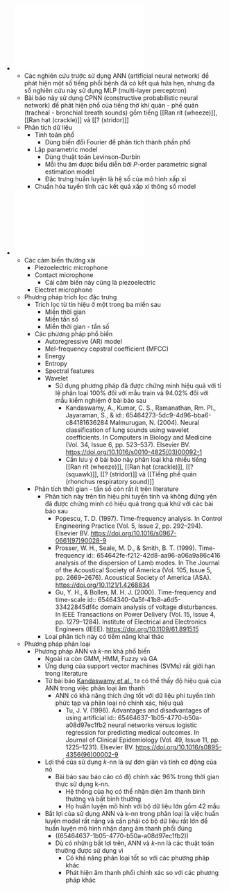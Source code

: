 - ![Folland et al. - 2004 - Comparison of neural network predictors in the cla.pdf](../assets/Folland_et_al._-_2004_-_Comparison_of_neural_network_predictors_in_the_cla_1699090760552_0.pdf)
	- Các nghiên cứu trước sử dụng ANN (artificial neural network) để phát hiện một số tiếng phổi bệnh đã có kết quả hứa hẹn, nhưng đa số nghiên cứu này sử dụng MLP (multi-layer perceptron)
	- Bài báo này sử dụng CPNN (constructive probabilistic neural network) để phát hiện phổ của tiếng thở khí quản - phế quản (tracheal - bronchial breath sounds) gồm tiếng [[Ran rít (wheeze)]], [[Ran hạt (crackle)]] và [[? (stridor)]]
	- Phân tích dữ liệu
		- Tính toán phổ
			- Dùng biến đổi Fourier để phân tích thành phần phổ
		- Lập parametric model
			- Dùng thuật toán Levinson-Durbin
			- Mỗi thu âm được biểu diễn bởi *P*-order parametric signal estimation model
			- Đặc trưng huấn luyện là hệ số của mô hình xấp xỉ
		- Chuẩn hóa tuyến tính các kết quả xấp xỉ thông số model
- ![Palaniappan et al. - 2013 - Machine learning in lung sound analysis A systema.pdf](../assets/Palaniappan_et_al._-_2013_-_Machine_learning_in_lung_sound_analysis_A_systema_1699102606943_0.pdf)
	- Các cảm biến thường xài
		- Piezoelectric microphone
		- Contact microphone
			- Cái cảm biến này cũng là piezoelectric
		- Electret microphone
	- Phương pháp trích lọc đặc trưng
		- Trích lọc từ tín hiệu ở một trong ba miền sau
			- Miền thời gian
			- Miền tần số
			- Miền thời gian - tần số
		- Các phương pháp phổ biến
			- Autoregressive (AR) model
			- Mel-frequency cepstral coefficient (MFCC)
			- Energy
			- Entropy
			- Spectral features
			- Wavelet
				- Sử dụng phương pháp đã được chứng minh hiệu quả với tỉ lệ phân loại 100% đối với mẫu train và 94.02% đối với mẫu kiểm nghiệm ở bài báo sau
					- Kandaswamy, A., Kumar, C. S., Ramanathan, Rm. Pl., Jayaraman, S., & 
					  id:: 65464273-5dc9-4d96-bba6-c84181636284
					  Malmurugan, N. (2004). Neural classification of lung sounds using 
					  wavelet coefficients. In Computers in Biology and Medicine (Vol. 34, 
					  Issue 6, pp. 523–537). Elsevier BV. 
					  https://doi.org/10.1016/s0010-4825(03)00092-1
					- Cần lưu ý ở bài báo này phân loại khá nhiều tiếng [[Ran rít (wheeze)]], [[Ran hạt (crackle)]], [[? (squawk)]], [[? (stridor)]] và [[Tiếng phế quản (rhonchus respiratory sound)]]
		- Phân tích thời gian - tần số còn rất ít trên literature
			- Phân tích này trên tín hiệu phi tuyến tính và không đứng yên đã được chứng minh có hiệu quả trong quá khứ với các bài báo sau
				- Popescu, T. D. (1997). Time-frequency analysis. In Control Engineering 
				  Practice (Vol. 5, Issue 2, pp. 292–294). Elsevier BV. 
				  https://doi.org/10.1016/s0967-0661(97)90028-9
				- Prosser, W. H., Seale, M. D., & Smith, B. T. (1999). Time-frequency 
				  id:: 654642fe-f212-42d8-aa96-a06a9a86c416
				  analysis of the dispersion of Lamb modes. In The Journal of the 
				  Acoustical Society of America (Vol. 105, Issue 5, pp. 2669–2676). 
				  Acoustical Society of America (ASA). https://doi.org/10.1121/1.4268834
				- Gu, Y. H., & Bollen, M. H. J. (2000). Time-frequency and time-scale 
				  id:: 65464340-0a5f-41b8-a6d5-33422845df4c
				  domain analysis of voltage disturbances. In IEEE Transactions on Power 
				  Delivery (Vol. 15, Issue 4, pp. 1279–1284). Institute of Electrical and 
				  Electronics Engineers (IEEE). https://doi.org/10.1109/61.891515
			- Loại phân tích này có tiềm năng khai thác
	- Phương pháp phân loại
		- Phương pháp ANN và *k*-nn khá phổ biến
			- Ngoài ra còn GMM, HMM, Fuzzy và GA
			- Ứng dụng của support vector machines (SVMs) rất giới hạn trong literature
			- Từ bài báo [Kandaswamy et al.](((65464273-5dc9-4d96-bba6-c84181636284))), ta có thể thấy độ hiệu quả của ANN trong việc phân loại âm thanh
				- ANN có khả năng thích ứng tốt với dữ liệu phi tuyến tính phức tạp và phân loại nó chính xác, hiệu quả
					- Tu, J. V. (1996). Advantages and disadvantages of using artificial 
					  id:: 65464637-1b05-4770-b50a-a08d97ec1fb2
					  neural networks versus logistic regression for predicting medical 
					  outcomes. In Journal of Clinical Epidemiology (Vol. 49, Issue 11, pp. 
					  1225–1231). Elsevier BV. https://doi.org/10.1016/s0895-4356(96)00002-9
			- Lợi thế của sử dụng *k*-nn là sự đơn giản và tính cơ động của nó
				- Bài báo sau báo cáo có độ chính xác 96% trong thời gian thực sử dụng k-nn.
					- Hệ thống của họ có thể nhận diện âm thanh bình thường và bất bình thường
					- Họ huấn luyện mô hình với bộ dữ liệu lớn gồm 42 mẫu
			- Bất lợi của sử dụng ANN và k-nn trong phân loại là việc huấn luyện model rất nặng và cần phải có bộ dữ liệu rất lớn để huấn luyện mô hình nhận dạng âm thanh phổi đúng
				- ((65464637-1b05-4770-b50a-a08d97ec1fb2))
				- Dù có những bất lợi trên, ANN và *k*-nn là các thuật toán thường được sử dụng vì
					- Có khả năng phân loại tốt so với các phương pháp khác
					- Phát hiện âm thanh phổi chính xác so với các phương pháp khác